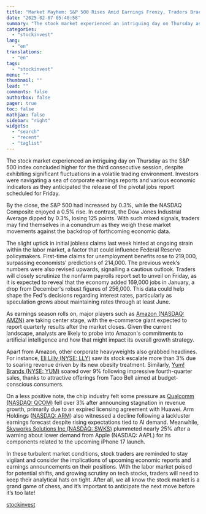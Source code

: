 ```yaml
---
title: "Market Mayhem: S&P 500 Rises Amid Earnings Frenzy, Traders Brace for Key Jobs Report"
date: "2025-02-07 05:40:58"
summary: "The stock market experienced an intriguing day on Thursday as the S&amp;P 500 index concluded higher for the third consecutive session, despite exhibiting significant fluctuations in a volatile trading environment. Investors were navigating a sea of corporate earnings reports and various economic indicators as they anticipated the release of the..."
categories:
  - "stockinvest"
lang:
  - "en"
translations:
  - "en"
tags:
  - "stockinvest"
menu: ""
thumbnail: ""
lead: ""
comments: false
authorbox: false
pager: true
toc: false
mathjax: false
sidebar: "right"
widgets:
  - "search"
  - "recent"
  - "taglist"
---
```


The stock market experienced an intriguing day on Thursday as the S&P 500 index concluded higher for the third consecutive session, despite exhibiting significant fluctuations in a volatile trading environment. Investors were navigating a sea of corporate earnings reports and various economic indicators as they anticipated the release of the pivotal jobs report scheduled for Friday.

By the close, the S&P 500 had increased by 0.3%, while the NASDAQ Composite enjoyed a 0.5% rise. In contrast, the Dow Jones Industrial Average dipped by 0.3%, losing 125 points. With such mixed signals, traders may find themselves in a conundrum as they weigh these market movements against the backdrop of forthcoming economic data.

The slight uptick in initial jobless claims last week hinted at ongoing strain within the labor market, a factor that could influence Federal Reserve policymakers. First-time claims for unemployment benefits rose to 219,000, surpassing economists' predictions of 214,000. The previous week’s numbers were also revised upwards, signalling a cautious outlook. Traders will closely scrutinize the nonfarm payrolls report set to unveil on Friday, as it is expected to reveal that the economy added 169,000 jobs in January, a drop from December's robust figures of 256,000. This data could help shape the Fed's decisions regarding interest rates, particularly as speculation grows about maintaining rates through at least June.

As earnings season rolls on, major players such as [Amazon (NASDAQ: AMZN)](https://stockinvest.us/stock/AMZN) are taking center stage, with the e-commerce giant expected to report quarterly results after the market closes. Given the current landscape, analysts are likely to probe into Amazon's commitments to artificial intelligence and how that might impact its overall growth strategy.

Apart from Amazon, other corporate heavyweights also grabbed headlines. For instance, [Eli Lilly (NYSE: LLY)](https://stockinvest.us/stock/LLY) saw its stock escalate more than 3% due to soaring revenue driven by its new obesity treatment. Similarly, [Yum! Brands (NYSE: YUM)](https://stockinvest.us/stock/YUM) soared over 9% following impressive fourth-quarter sales, thanks to attractive offerings from Taco Bell aimed at budget-conscious consumers.

On a less positive note, the chip industry felt some pressure as [Qualcomm (NASDAQ: QCOM)](https://stockinvest.us/stock/QCOM) fell over 3% after announcing stagnation in revenue growth, primarily due to an expired licensing agreement with Huawei. Arm Holdings ([NASDAQ: ARM](https://stockinvest.us/stock/ARM)) also witnessed a decline following a lackluster earnings forecast despite rising expectations tied to AI demand. Meanwhile, [Skyworks Solutions Inc (NASDAQ: SWKS)](https://stockinvest.us/stock/SWKS) plummeted nearly 25% after a warning about lower demand from Apple (NASDAQ: AAPL) for its components related to the upcoming iPhone 17 launch.

In these turbulent market conditions, stock traders are reminded to stay vigilant and consider the implications of upcoming economic reports and earnings announcements on their positions. With the labor market poised for potential shifts, and growing scrutiny on tech stocks, traders will need to keep their analytical hats on tight. After all, we all know the stock market is a grand game of chess, and it’s important to anticipate the next move before it’s too late!

[stockinvest](https://stockinvest.us/digest/market-mayhem-sp-500-rises-amid-earnings-frenzy-traders-brace-for-key-jobs-report)
